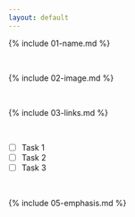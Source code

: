 ```yaml
---
layout: default
---
```


{% include 01-name.md %}

<br>

{% include 02-image.md %}

<br>

{% include 03-links.md %}

<br>

- [ ] Task 1
- [ ] Task 2
- [ ] Task 3

<br>

{% include 05-emphasis.md %}
